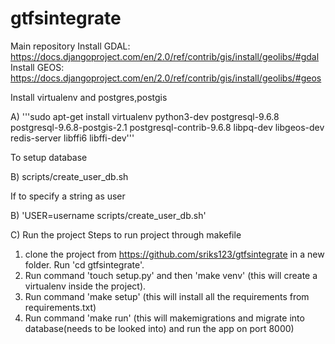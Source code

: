 # gtfsintegrate
Main repository
Install GDAL:  https://docs.djangoproject.com/en/2.0/ref/contrib/gis/install/geolibs/#gdal
Install GEOS: https://docs.djangoproject.com/en/2.0/ref/contrib/gis/install/geolibs/#geos

Install virtualenv and postgres,postgis

A)
'''sudo apt-get install virtualenv python3-dev postgresql-9.6.8 postgresql-9.6.8-postgis-2.1 postgresql-contrib-9.6.8 libpq-dev libgeos-dev redis-server libffi6 libffi-dev'''

To setup database 

B) scripts/create_user_db.sh

If to specify a string as user 

B) 'USER=username scripts/create_user_db.sh'

C) Run the project
Steps to run project through makefile 
1. clone the project from https://github.com/sriks123/gtfsintegrate in a new folder.
   Run 'cd gtfsintegrate'.
2. Run command 'touch setup.py' and then 'make venv'  (this will create a virtualenv inside the project).
3. Run command 'make setup' (this will install all the requirements from requirements.txt) 
4. Run command  'make run' (this will makemigrations and migrate into database(needs to be looked into) and run the app on port 8000)

